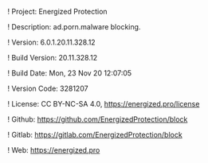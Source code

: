 ! Project: Energized Protection

! Description: ad.porn.malware blocking.

! Version: 6.0.1.20.11.328.12

! Build Version: 20.11.328.12

! Build Date: Mon, 23 Nov 20 12:07:05

! Version Code: 3281207

! License: CC BY-NC-SA 4.0, https://energized.pro/license

! Github: https://github.com/EnergizedProtection/block

! Gitlab: https://gitlab.com/EnergizedProtection/block


! Web: https://energized.pro
